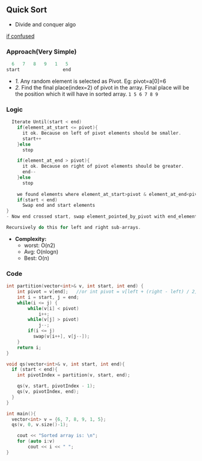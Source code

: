 ## Quick Sort
- Divide and conquer algo

[if confused](https://www.youtube.com/watch?v=QN9hnmAgmOc)

### Approach(Very Simple)
```c
  6   7   8   9   1   5
start                end
```
- *1.* Any random element is selected as Pivot. Eg: pivot=a[0]=6
- *2.* Find the final place(index=2) of pivot in the array. Final place will be the position which it will have in sorted array. `1 5 6 7 8 9`

### Logic
```c
  Iterate Until(start < end)
    if(element_at_start <= pivot){ 
      it ok. Because on left of pivot elements should be smaller.
      start++
    }else
      stop

    if(element_at_end > pivot){
      it ok. Because on right of pivot elements should be greater.
      end--
    }else
      stop
 
    we found elements where element_at_start>pivot & element_at_end<pivot.
    if(start < end)
      Swap end and start elements
}
- Now end crossed start, swap element_pointed_by_pivot with end_element.

Recursively do this for left and right sub-arrays.
```
- **Complexity:**
  - worst: O(n2)
  - Avg: O(nlogn)
  - Best: O(n)

### Code
```c++
int partition(vector<int>& v, int start, int end) {  
    int pivot = v[end];   //or int pivot = v[left + (right - left) / 2];
    int i = start, j = end;
    while(i <= j) {
        while(v[i] < pivot)
            i++;
        while(v[j] > pivot)
            j--;
        if(i <= j)
          swap(v[i++], v[j--]);
    }
    return i;
}

void qs(vector<int>& v, int start, int end){
  if (start < end){
    int pivotIndex = partition(v, start, end);

    qs(v, start, pivotIndex - 1);
    qs(v, pivotIndex, end);
  }
}

int main(){
  vector<int> v = {6, 7, 8, 9, 1, 5};
  qs(v, 0, v.size()-1);

    cout << "Sorted array is: \n";
    for (auto i:v)
        cout << i << " ";
}
```
